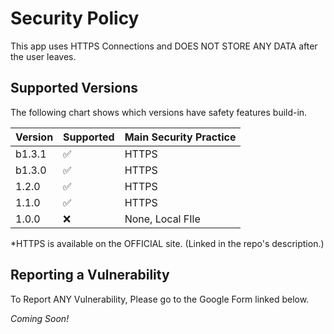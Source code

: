 # Security Policy

This app uses HTTPS Connections and DOES NOT STORE ANY DATA after the user leaves.

## Supported Versions

The following chart shows which versions have safety features build-in.

| Version | Supported          | Main Security Practice |
| ------- | ------------------ | ------------------ |
| b1.3.1   | :white_check_mark: | HTTPS |
| b1.3.0   | :white_check_mark: | HTTPS |
| 1.2.0   | :white_check_mark: | HTTPS |
| 1.1.0   | :white_check_mark: | HTTPS |
| 1.0.0   | :x:                | None, Local FIle |

*HTTPS is available on the OFFICIAL site. (Linked in the repo's description.)

## Reporting a Vulnerability

To Report ANY Vulnerability, Please go to the Google Form linked below.

*Coming Soon!*
